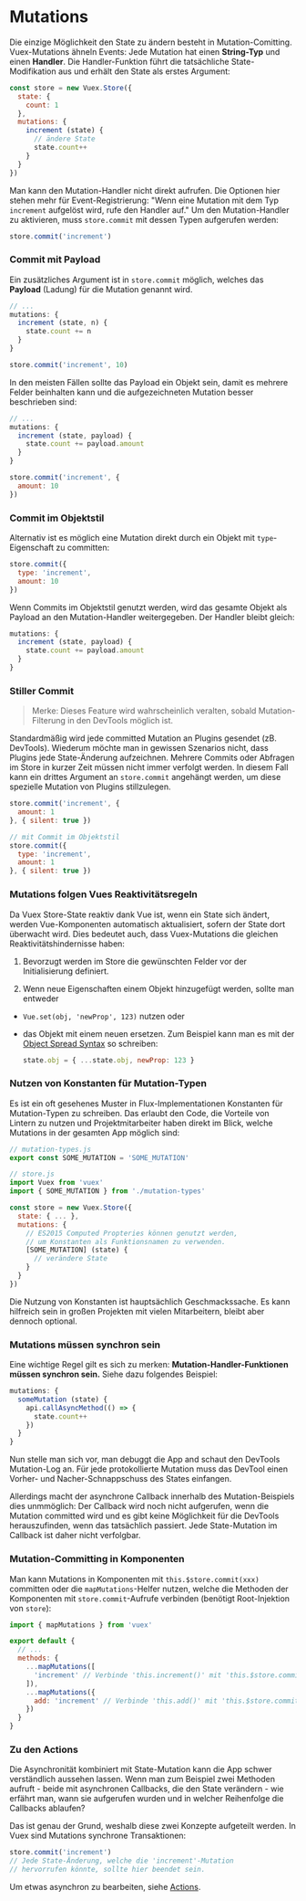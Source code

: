 # Mutations

Die einzige Möglichkeit den State zu ändern besteht in Mutation-Comitting. Vuex-Mutations ähneln Events: Jede Mutation hat einen **String-Typ** und einen **Handler**.
Die Handler-Funktion führt die tatsächliche State-Modifikation aus und erhält den State als erstes Argument:

``` js
const store = new Vuex.Store({
  state: {
    count: 1
  },
  mutations: {
    increment (state) {
      // ändere State
      state.count++
    }
  }
})
```

Man kann den Mutation-Handler nicht direkt aufrufen. Die Optionen hier stehen mehr für Event-Registrierung: "Wenn eine Mutation mit dem Typ `increment` aufgelöst wird, rufe den Handler auf." Um den Mutation-Handler zu aktivieren, muss `store.commit` mit dessen Typen aufgerufen werden:

``` js
store.commit('increment')
```

### Commit mit Payload

Ein zusätzliches Argument ist in `store.commit` möglich, welches das **Payload** (Ladung) für die Mutation genannt wird.

``` js
// ...
mutations: {
  increment (state, n) {
    state.count += n
  }
}
```
``` js
store.commit('increment', 10)
```

In den meisten Fällen sollte das Payload ein Objekt sein, damit es mehrere Felder beinhalten kann und die aufgezeichneten Mutation besser beschrieben sind:

``` js
// ...
mutations: {
  increment (state, payload) {
    state.count += payload.amount
  }
}
```
``` js
store.commit('increment', {
  amount: 10
})
```

### Commit im Objektstil

Alternativ ist es möglich eine Mutation direkt durch ein Objekt mit `type`-Eigenschaft zu committen:

``` js
store.commit({
  type: 'increment',
  amount: 10
})
```

Wenn Commits im Objektstil genutzt werden, wird das gesamte Objekt als Payload an den Mutation-Handler weitergegeben. Der Handler bleibt gleich:

``` js
mutations: {
  increment (state, payload) {
    state.count += payload.amount
  }
}
```

### Stiller Commit

> Merke: Dieses Feature wird wahrscheinlich veralten, sobald Mutation-Filterung in den DevTools möglich ist.

Standardmäßig wird jede committed Mutation an Plugins gesendet (zB. DevTools). Wiederum möchte man in gewissen Szenarios nicht, dass Plugins jede State-Änderung aufzeichnen. Mehrere Commits oder Abfragen im Store in kurzer Zeit müssen nicht immer verfolgt werden. In diesem Fall kann ein drittes Argument an `store.commit` angehängt werden, um diese spezielle Mutation von Plugins stillzulegen.

``` js
store.commit('increment', {
  amount: 1
}, { silent: true })

// mit Commit im Objektstil
store.commit({
  type: 'increment',
  amount: 1
}, { silent: true })
```


### Mutations folgen Vues Reaktivitätsregeln

Da Vuex Store-State reaktiv dank Vue ist, wenn ein State sich ändert, werden Vue-Komponenten automatisch aktualisiert, sofern der State dort überwacht wird. Dies bedeutet auch, dass Vuex-Mutations die gleichen Reaktivitätshindernisse haben:

1. Bevorzugt werden im Store die gewünschten Felder vor der Initialisierung definiert.

2. Wenn neue Eigenschaften einem Objekt hinzugefügt werden, sollte man entweder

  - `Vue.set(obj, 'newProp', 123)` nutzen oder

  - das Objekt mit einem neuen ersetzen. Zum Beispiel kann man es mit der [Object Spread Syntax](https://github.com/sebmarkbage/ecmascript-rest-spread) so schreiben:

    ``` js
    state.obj = { ...state.obj, newProp: 123 }
    ```

### Nutzen von Konstanten für Mutation-Typen

Es ist ein oft gesehenes Muster in Flux-Implementationen Konstanten für Mutation-Typen zu schreiben. Das erlaubt den Code, die Vorteile von Lintern zu nutzen und Projektmitarbeiter haben direkt im Blick, welche Mutations in der gesamten App möglich sind:

``` js
// mutation-types.js
export const SOME_MUTATION = 'SOME_MUTATION'
```

``` js
// store.js
import Vuex from 'vuex'
import { SOME_MUTATION } from './mutation-types'

const store = new Vuex.Store({
  state: { ... },
  mutations: {
    // ES2015 Computed Propteries können genutzt werden,
    // um Konstanten als Funktionsnamen zu verwenden.
    [SOME_MUTATION] (state) {
      // verändere State
    }
  }
})
```

Die Nutzung von Konstanten ist hauptsächlich Geschmackssache. Es kann hilfreich sein in großen Projekten mit vielen Mitarbeitern, bleibt aber dennoch optional.


### Mutations müssen synchron sein

Eine wichtige Regel gilt es sich zu merken: **Mutation-Handler-Funktionen müssen synchron sein.**
Siehe dazu folgendes Beispiel:

``` js
mutations: {
  someMutation (state) {
    api.callAsyncMethod(() => {
      state.count++
    })
  }
}
```

Nun stelle man sich vor, man debuggt die App and schaut den DevTools Mutation-Log an. Für jede protokollierte Mutation muss das DevTool einen Vorher- und Nacher-Schnappschuss des States einfangen.

Allerdings macht der asynchrone Callback innerhalb des Mutation-Beispiels dies unmmöglich:
Der Callback wird noch nicht aufgerufen, wenn die Mutation committed wird und es gibt keine Möglichkeit für die DevTools herauszufinden, wenn das tatsächlich passiert. Jede State-Mutation im Callback ist daher nicht verfolgbar.

### Mutation-Committing in Komponenten

Man kann Mutations in Komponenten mit `this.$store.commit(xxx)` committen oder die `mapMutations`-Helfer nutzen, welche die Methoden der Komponenten mit `store.commit`-Aufrufe verbinden (benötigt Root-Injektion von `store`):


``` js
import { mapMutations } from 'vuex'

export default {
  // ...
  methods: {
    ...mapMutations([
      'increment' // Verbinde 'this.increment()' mit 'this.$store.commit('increment')'.
    ]),
    ...mapMutations({
      add: 'increment' // Verbinde 'this.add()' mit 'this.$store.commit('increment')'.
    })
  }
}
```

### Zu den Actions

Die Asynchronität kombiniert mit State-Mutation kann die App schwer verständlich aussehen lassen. Wenn man zum Beispiel zwei Methoden aufruft - beide mit asynchronen Callbacks, die den State verändern - wie erfährt man, wann sie aufgerufen wurden und in welcher Reihenfolge die Callbacks ablaufen?

Das ist genau der Grund, weshalb diese zwei Konzepte aufgeteilt werden. In Vuex sind Mutations synchrone Transaktionen:

``` js
store.commit('increment')
// Jede State-Änderung, welche die 'increment'-Mutation
// hervorrufen könnte, sollte hier beendet sein.
```

Um etwas asynchron zu bearbeiten, siehe [Actions](actions.md).
